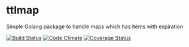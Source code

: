 # ttlmap

Simple Golang package to handle maps which has items with expiration

[![Build Status](https://travis-ci.org/AndrasEszes/ttlmap.svg?branch=master)](https://travis-ci.org/AndrasEszes/ttlmap)
[![Code Climate](https://codeclimate.com/github/AndrasEszes/ttlmap/badges/gpa.svg)](https://codeclimate.com/github/AndrasEszes/ttlmap)
[![Coverage Status](https://coveralls.io/repos/github/AndrasEszes/ttlmap/badge.svg?branch=master)](https://coveralls.io/github/AndrasEszes/ttlmap?branch=master)
